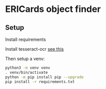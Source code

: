 # ERICards object finder

## Setup
Install requirements

Install tesseract-ocr [see this](\https://pyimagesearch.com/2018/09/17/opencv-ocr-and-text-recognition-with-tesseract/)


Then setup a venv:
```bash
python3 -m venv venv
. venv/bin/activate
python -m pip install pip --upgrade
pip install -r requirements.txt
```